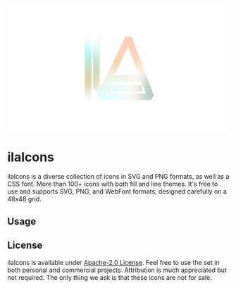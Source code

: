 ![IlaIcons Logo](https://raw.githubusercontent.com/3loshhh/IlaIcons/refs/heads/main/IlaIconsLogo.png)
# ilaIcons
 ilaIcons is a diverse collection of icons in SVG and PNG formats, as well as a CSS font. More than 100+ icons with both fill and line themes.  It's free to use and supports SVG, PNG, and WebFont formats, designed carefully on a 48x48 grid.

## Usage


## License
ilaIcons is available under [Apache-2.0 License](). Feel free to use the set in both personal and commercial projects. Attribution is much appreciated but not required. The only thing we ask is that these icons are not for sale.

